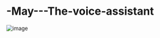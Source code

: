 # -May---The-voice-assistant
![image](https://user-images.githubusercontent.com/95135086/227791759-6f9c6a8f-27e1-44d8-baf4-cdb0ee2f89cf.png)
